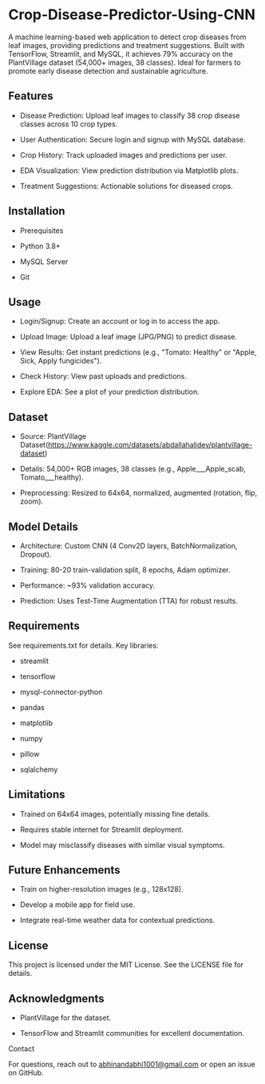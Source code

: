 # Crop-Disease-Predictor-Using-CNN

A machine learning-based web application to detect crop diseases from leaf images, providing predictions and treatment suggestions. Built with TensorFlow, Streamlit, and MySQL, it achieves 79% accuracy on the PlantVillage dataset (54,000+ images, 38 classes). Ideal for farmers to promote early disease detection and sustainable agriculture.

## Features

* Disease Prediction: Upload leaf images to classify 38 crop disease classes across 10 crop types.

* User Authentication: Secure login and signup with MySQL database.

* Crop History: Track uploaded images and predictions per user.

* EDA Visualization: View prediction distribution via Matplotlib plots.

* Treatment Suggestions: Actionable solutions for diseased crops.

## Installation

* Prerequisites

* Python 3.8+

* MySQL Server

* Git


## Usage

* Login/Signup: Create an account or log in to access the app.

* Upload Image: Upload a leaf image (JPG/PNG) to predict disease.

* View Results: Get instant predictions (e.g., "Tomato: Healthy" or "Apple, Sick, Apply fungicides").

* Check History: View past uploads and predictions.

* Explore EDA: See a plot of your prediction distribution.


## Dataset

* Source: PlantVillage Dataset(https://www.kaggle.com/datasets/abdallahalidev/plantvillage-dataset)

* Details: 54,000+ RGB images, 38 classes (e.g., Apple___Apple_scab, Tomato___healthy).

* Preprocessing: Resized to 64x64, normalized, augmented (rotation, flip, zoom).

## Model Details

* Architecture: Custom CNN (4 Conv2D layers, BatchNormalization, Dropout).

* Training: 80-20 train-validation split, 8 epochs, Adam optimizer.

* Performance: ~93% validation accuracy.

* Prediction: Uses Test-Time Augmentation (TTA) for robust results.

## Requirements

See requirements.txt for details. Key libraries:

* streamlit

* tensorflow

* mysql-connector-python

* pandas

* matplotlib

* numpy

* pillow

* sqlalchemy


## Limitations

* Trained on 64x64 images, potentially missing fine details.

* Requires stable internet for Streamlit deployment.

* Model may misclassify diseases with similar visual symptoms.

## Future Enhancements

* Train on higher-resolution images (e.g., 128x128).

* Develop a mobile app for field use.

* Integrate real-time weather data for contextual predictions.

## License

This project is licensed under the MIT License. See the LICENSE file for details.

## Acknowledgments

* PlantVillage for the dataset.

* TensorFlow and Streamlit communities for excellent documentation.

Contact

For questions, reach out to abhinandabhi1001@gmail.com or open an issue on GitHub.
